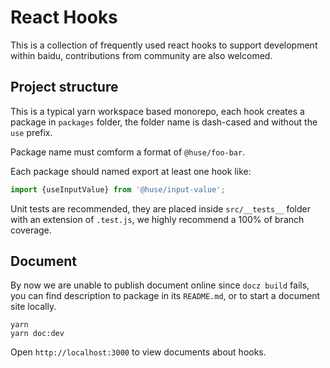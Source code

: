 # React Hooks

This is a collection of frequently used react hooks to support development within baidu, contributions from community are also welcomed.

## Project structure

This is a typical yarn workspace based monorepo, each hook creates a package in `packages` folder, the folder name is dash-cased and without the `use` prefix.

Package name must comform a format of `@huse/foo-bar`.

Each package should named export at least one hook like:

```js
import {useInputValue} from '@huse/input-value';
```

Unit tests are recommended, they are placed inside `src/__tests__` folder with an extension of `.test.js`, we highly recommend a 100% of branch coverage.

## Document

By now we are unable to publish document online since `docz build` fails, you can find description to package in its `README.md`, or to start a document site locally.

```
yarn
yarn doc:dev
```

Open `http://localhost:3000` to view documents about hooks.
